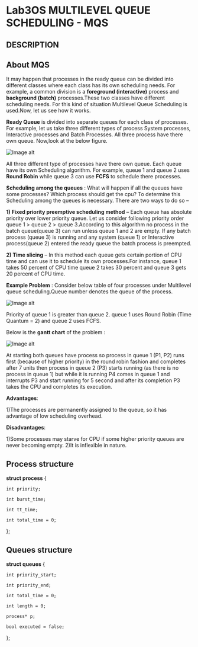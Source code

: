 # Lab3OS MULTILEVEL QUEUE SCHEDULING - MQS
## DESCRIPTION
## About MQS
It may happen that processes in the ready queue can be divided into different classes where each class has its own scheduling needs. For example, a common division is a **foreground (interactive)** process and **background (batch)** processes.These two classes have different scheduling needs. For this kind of situation Multilevel Queue Scheduling is used.Now, let us see how it works. 

**Ready Queue** is divided into separate queues for each class of processes. For example, let us take three different types of process System processes, Interactive processes and Batch Processes. All three process have there own queue. Now,look at the below figure.

![Image alt](https://github.com/VovaMaybeNextTime/Lab3OS/blob/main/res/1.jpg)

All three different type of processes have there own queue. Each queue have its own Scheduling algorithm. For example, queue 1 and queue 2 uses **Round Robin** while queue 3 can use **FCFS** to schedule there processes.



**Scheduling among the queues** : What will happen if all the queues have some processes? Which process should get the cpu? To determine this Scheduling among the queues is necessary. There are two ways to do so – 

 

**1) Fixed priority preemptive scheduling method** – Each queue has absolute priority over lower priority queue. Let us consider following priority order queue 1 > queue 2 > queue 3.According to this algorithm no process in the batch queue(queue 3) can run unless queue 1 and 2 are empty. If any batch process (queue 3) is running and any system (queue 1) or Interactive process(queue 2) entered the ready queue the batch process is preempted.

**2) Time slicing** – In this method each queue gets certain portion of CPU time and can use it to schedule its own processes.For instance, queue 1 takes 50 percent of CPU time queue 2 takes 30 percent and queue 3 gets 20 percent of CPU time.

**Example Problem** : 
Consider below table of four processes under Multilevel queue scheduling.Queue number denotes the queue of the process.

![Image alt](https://github.com/VovaMaybeNextTime/Lab3OS/blob/main/res/2.jpg)

Priority of queue 1 is greater than queue 2. queue 1 uses Round Robin (Time Quantum = 2) and queue 2 uses FCFS. 

Below is the **gantt chart** of the problem :


![Image alt](https://github.com/VovaMaybeNextTime/Lab3OS/blob/main/res/3.jpg)

At starting both queues have process so process in queue 1 (P1, P2) runs first (because of higher priority) in the round robin fashion and completes after 7 units then process in queue 2 (P3) starts running (as there is no process in queue 1) but while it is running P4 comes in queue 1 and interrupts P3 and start running for 5 second and after its completion P3 takes the CPU and completes its execution. 

**Advantages**:

1)The processes are permanently assigned to the queue, so it has advantage of low scheduling overhead.

**Disadvantages**:

1)Some processes may starve for CPU if some higher priority queues are never becoming empty.
2)It is inflexible in nature.

## Process structure

**struct process** {

    int priority;
    
    int burst_time;
    
    int tt_time;
    
    int total_time = 0;

};

## Queues structure

**struct queues** {

    int priority_start;
    
    int priority_end;
    
    int total_time = 0;
    
    int length = 0;
    
    process* p;
    
    bool executed = false;
    
};
